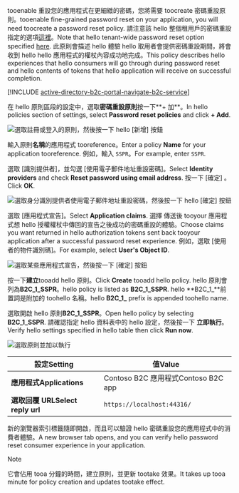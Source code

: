<span data-ttu-id="9fb7f-101">tooenable 重設您的應用程式在更細緻的密碼，您將需要 toocreate 密碼重設原則。</span><span class="sxs-lookup"><span data-stu-id="9fb7f-101">tooenable fine-grained password reset on your application, you will need toocreate a password reset policy.</span></span> <span data-ttu-id="9fb7f-102">請注意該 hello 整個租用戶的密碼重設指定的選項[這裡](../articles/active-directory-b2c/active-directory-b2c-reference-sspr.md)。</span><span class="sxs-lookup"><span data-stu-id="9fb7f-102">Note that hello tenant-wide password reset option specified [here](../articles/active-directory-b2c/active-directory-b2c-reference-sspr.md).</span></span> <span data-ttu-id="9fb7f-103">此原則會描述 hello 體驗 hello 取用者會提供密碼重設期間，將會收到 hello hello 應用程式的權杖內容成功地完成。</span><span class="sxs-lookup"><span data-stu-id="9fb7f-103">This policy describes hello experiences that hello consumers will go through during password reset and hello contents of tokens that hello application will receive on successful completion.</span></span>

[!INCLUDE [active-directory-b2c-portal-navigate-b2c-service](active-directory-b2c-portal-navigate-b2c-service.md)]

<span data-ttu-id="9fb7f-104">在 hello 原則區段的設定中，選取**密碼重設原則**按一下**+ 加**。</span><span class="sxs-lookup"><span data-stu-id="9fb7f-104">In hello policies section of settings, select **Password reset policies** and click **+ Add**.</span></span>

![選取註冊或登入的原則，然後按一下 hello [新增] 按鈕](media/active-directory-b2c-create-password-reset-policy/add-b2c-password-reset-policy.png)

<span data-ttu-id="9fb7f-106">輸入原則**名稱**的應用程式 tooreference。</span><span class="sxs-lookup"><span data-stu-id="9fb7f-106">Enter a policy **Name** for your application tooreference.</span></span> <span data-ttu-id="9fb7f-107">例如，輸入 `SSPR`。</span><span class="sxs-lookup"><span data-stu-id="9fb7f-107">For example, enter `SSPR`.</span></span>

<span data-ttu-id="9fb7f-108">選取 [識別提供者]，並勾選 [使用電子郵件地址重設密碼]。</span><span class="sxs-lookup"><span data-stu-id="9fb7f-108">Select **Identity providers** and check **Reset password using email address**.</span></span> <span data-ttu-id="9fb7f-109">按一下 [確定] 。</span><span class="sxs-lookup"><span data-stu-id="9fb7f-109">Click **OK**.</span></span>

![選取身分識別提供者使用電子郵件地址重設密碼，然後按一下 hello [確定] 按鈕](media/active-directory-b2c-create-password-reset-policy/add-b2c-password-reset-identity-providers.png)

<span data-ttu-id="9fb7f-111">選取 [應用程式宣告]。</span><span class="sxs-lookup"><span data-stu-id="9fb7f-111">Select **Application claims**.</span></span> <span data-ttu-id="9fb7f-112">選擇 傳送後 tooyour 應用程式想 hello 授權權杖中傳回的宣告之後成功的密碼重設的體驗。</span><span class="sxs-lookup"><span data-stu-id="9fb7f-112">Choose claims you want returned in hello authorization tokens sent back tooyour application after a successful password reset experience.</span></span> <span data-ttu-id="9fb7f-113">例如，選取 [使用者的物件識別碼]。</span><span class="sxs-lookup"><span data-stu-id="9fb7f-113">For example, select **User's Object ID**.</span></span>

![選取某些應用程式宣告，然後按一下 [確定] 按鈕](media/active-directory-b2c-create-password-reset-policy/add-b2c-password-reset-application-claims.png)

<span data-ttu-id="9fb7f-115">按一下**建立**tooadd hello 原則。</span><span class="sxs-lookup"><span data-stu-id="9fb7f-115">Click **Create** tooadd hello policy.</span></span> <span data-ttu-id="9fb7f-116">hello 原則會列為**B2C_1_SSPR**。</span><span class="sxs-lookup"><span data-stu-id="9fb7f-116">hello policy is listed as **B2C_1_SSPR**.</span></span> <span data-ttu-id="9fb7f-117">hello **B2C_1_**前置詞是附加的 toohello 名稱。</span><span class="sxs-lookup"><span data-stu-id="9fb7f-117">hello **B2C_1_** prefix is appended toohello name.</span></span>

<span data-ttu-id="9fb7f-118">選取開啟 hello 原則**B2C_1_SSPR**。</span><span class="sxs-lookup"><span data-stu-id="9fb7f-118">Open hello policy by selecting **B2C_1_SSPR**.</span></span> <span data-ttu-id="9fb7f-119">請確認指定 hello 資料表中的 hello 設定，然後按一下 **立即執行**。</span><span class="sxs-lookup"><span data-stu-id="9fb7f-119">Verify hello settings specified in hello table then click **Run now**.</span></span>

![選取原則並加以執行](media/active-directory-b2c-create-password-reset-policy/run-b2c-password-reset-policy.png)

| <span data-ttu-id="9fb7f-121">設定</span><span class="sxs-lookup"><span data-stu-id="9fb7f-121">Setting</span></span>      | <span data-ttu-id="9fb7f-122">值</span><span class="sxs-lookup"><span data-stu-id="9fb7f-122">Value</span></span>  |
| ------------ | ------ |
| <span data-ttu-id="9fb7f-123">**應用程式**</span><span class="sxs-lookup"><span data-stu-id="9fb7f-123">**Applications**</span></span> | <span data-ttu-id="9fb7f-124">Contoso B2C 應用程式</span><span class="sxs-lookup"><span data-stu-id="9fb7f-124">Contoso B2C app</span></span> |
| <span data-ttu-id="9fb7f-125">**選取回覆 URL**</span><span class="sxs-lookup"><span data-stu-id="9fb7f-125">**Select reply url**</span></span> | `https://localhost:44316/` |

<span data-ttu-id="9fb7f-126">新的瀏覽器索引標籤隨即開啟，而且可以驗證 hello 密碼重設您的應用程式中的消費者體驗。</span><span class="sxs-lookup"><span data-stu-id="9fb7f-126">A new browser tab opens, and you can verify hello password reset consumer experience in your application.</span></span>

> [!NOTE]
> <span data-ttu-id="9fb7f-127">它會佔用 tooa 分鐘的時間，建立原則，並更新 tootake 效果。</span><span class="sxs-lookup"><span data-stu-id="9fb7f-127">It takes up tooa minute for policy creation and updates tootake effect.</span></span>
>
